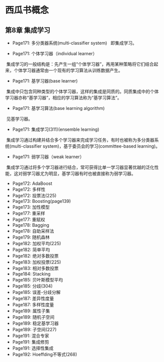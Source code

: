 # 西瓜书概念
## 第8章 集成学习
- Page171: 多分类器系统(multi-classifier system)
  
  即集成学习。
  
- Page171: 个体学习器（individual learner）

  集成学习的一般结构是：先产生一组“个体学习器”，再用某种策略将它们结合起来，个体学习器通常由一个现有的学习算法从训练数据产生。
  
- Page171: 基学习器(base learner)
  
  集成中只包含同种类型的个体学习器，这样的集成是同质的。同质集成中的个体学习器亦称“基学习器”，相应的学习算法称为“基学习算法”。
  
- Page171: 基学习算法(base learning algorithm)

  见基学习器。
  
- Page171: 集成学习(311)(ensemble learning)

  集成学习通过构建并结合多个学习器来完成学习任务，有时也被称为多分类器系统(multi-classifier system)，基于委员会的学习(committee-based learning)。
  
- Page171: 弱学习器（weak learner）

  集成学习通过将多个学习器进行结合，常可获得比单一学习器显著优越的泛化性能，这对弱学习器尤为明显，基学习器有时也被直接称为弱学习器。
  
- Page172: AdaBoost
- Page172: 多样性
- Page172: 投票法(225)
- Page173: Boosting(page139)
- Page173: 加性模型
- Page177: 重采样
- Page177: 重赋权
- Page178: Bagging
- Page178: 自助采样法
- Page179: 随机森林
- Page182: 加权平均(225)
- Page182: 简单平均
- Page182: 绝对多数投票
- Page183: 加权投票(225)
- Page183: 相对多数投票
- Page184: Stacking
- Page185: 贝叶斯模型平均
- Page185: 分歧(304)
- Page185: 误差-分歧分解
- Page187: 差异性度量
- Page187: 多样性度量
- Page189: 属性子集
- Page189: 随机子空间
- Page189: 稳定基学习器
- Page189: 子空间(227)
- Page191: 混合专家
- Page191: 集成修剪
- Page191: 选择性集成
- Page192: Hoeffding不等式(268)
